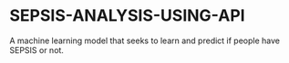 # SEPSIS-ANALYSIS-USING-API
A machine learning model that seeks to learn and predict if people have SEPSIS or not.
